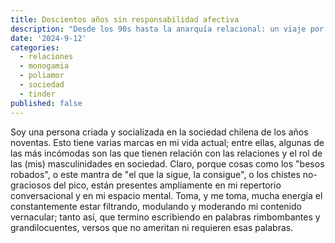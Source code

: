 ```yaml
---
title: Doscientos años sin responsabilidad afectiva
description: "Desde los 90s hasta la anarquía relacional: un viaje por las relaciones."
date: '2024-9-12'
categories:
  - relaciones
  - monogamia
  - poliamor
  - sociedad
  - tinder
published: false
---
```


Soy una persona criada y socializada en la sociedad chilena de los años noventas. Esto tiene varias marcas en mi vida actual; entre ellas, algunas de las más incómodas son las que tienen relación con las relaciones y el rol de las (mis) masculinidades en sociedad.
Claro, porque cosas como los "besos robados", o este mantra de "el que la sigue, la consigue", o los chistes no-graciosos del pico, están presentes ampliamente en mi repertorio conversacional y en mi espacio mental. Toma, y me toma, mucha energía el constantemente estar filtrando, modulando y moderando mi contenido vernacular; tanto así, que termino escribiendo en palabras rimbombantes y grandilocuentes, versos que no ameritan ni requieren esas palabras.
